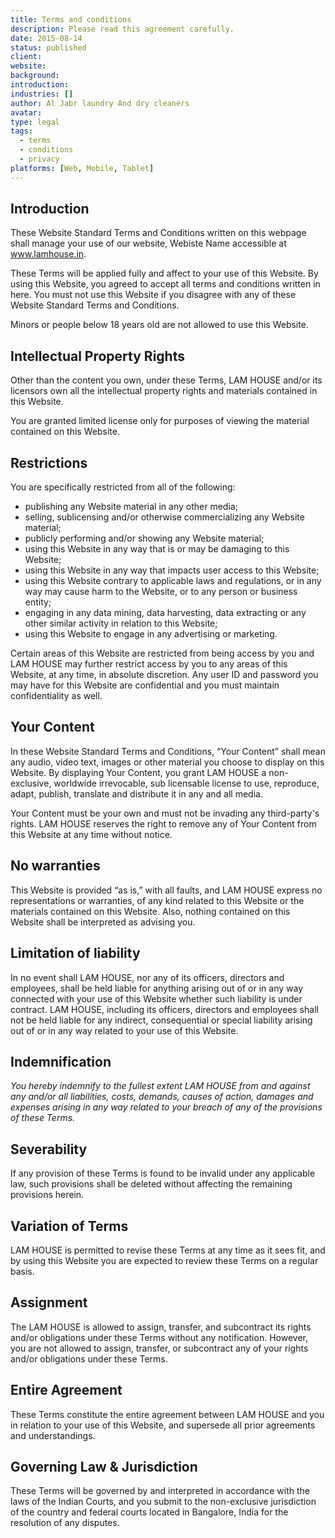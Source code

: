 ```yaml
---
title: Terms and conditions
description: Please read this agreement carefully.
date: 2015-08-14
status: published
client:
website:
background:
introduction:
industries: []
author: Al Jabr laundry And dry cleaners
avatar:
type: legal
tags:
  - terms
  - conditions
  - privacy
platforms: [Web, Mobile, Tablet]
---
```


<!--more-->

## Introduction

These Website Standard Terms and Conditions written on this webpage shall manage your use of our website, Webiste Name accessible at  www.lamhouse.in.

These Terms will be applied fully and affect to your use of this Website. By using this Website, you agreed to accept all terms and conditions written in here. You must not use this Website if you disagree with any of these Website Standard Terms and Conditions.

Minors or people below 18 years old are not allowed to use this Website.

## Intellectual Property Rights

Other than the content you own, under these Terms, LAM HOUSE and/or its licensors own all the intellectual property rights and materials contained in this Website.

You are granted limited license only for purposes of viewing the material contained on this Website.

## Restrictions

You are specifically restricted from all of the following:

- publishing any Website material in any other media;
- selling, sublicensing and/or otherwise commercializing any Website material;
- publicly performing and/or showing any Website material;
- using this Website in any way that is or may be damaging to this Website;
- using this Website in any way that impacts user access to this Website;
- using this Website contrary to applicable laws and regulations, or in any way may cause harm to the Website, or to any person or business entity;
- engaging in any data mining, data harvesting, data extracting or any other similar activity in relation to this Website;
- using this Website to engage in any advertising or marketing.

Certain areas of this Website are restricted from being access by you and LAM HOUSE may further restrict access by you to any areas of this Website, at any time, in absolute discretion. Any user ID and password you may have for this Website are confidential and you must maintain confidentiality as well.

## Your Content

In these Website Standard Terms and Conditions, “Your Content” shall mean any audio, video text, images or other material you choose to display on this Website. By displaying Your Content, you grant LAM HOUSE a non-exclusive, worldwide irrevocable, sub licensable license to use, reproduce, adapt, publish, translate and distribute it in any and all media.

Your Content must be your own and must not be invading any third-party's rights. LAM HOUSE reserves the right to remove any of Your Content from this Website at any time without notice.

## No warranties

This Website is provided “as is,” with all faults, and LAM HOUSE express no representations or warranties, of any kind related to this Website or the materials contained on this Website. Also, nothing contained on this Website shall be interpreted as advising you.

## Limitation of liability

In no event shall LAM HOUSE, nor any of its officers, directors and employees, shall be held liable for anything arising out of or in any way connected with your use of this Website whether such liability is under contract. LAM HOUSE, including its officers, directors and employees shall not be held liable for any indirect, consequential or special liability arising out of or in any way related to your use of this Website.

## Indemnification

_You hereby indemnify to the fullest extent LAM HOUSE from and against any and/or all liabilities, costs, demands, causes of action, damages and expenses arising in any way related to your breach of any of the provisions of these Terms._

## Severability

If any provision of these Terms is found to be invalid under any applicable law, such provisions shall be deleted without affecting the remaining provisions herein.

## Variation of Terms

LAM HOUSE is permitted to revise these Terms at any time as it sees fit, and by using this Website you are expected to review these Terms on a regular basis.

## Assignment

The LAM HOUSE is allowed to assign, transfer, and subcontract its rights and/or obligations under these Terms without any notification. However, you are not allowed to assign, transfer, or subcontract any of your rights and/or obligations under these Terms.

## Entire Agreement

These Terms constitute the entire agreement between LAM HOUSE and you in relation to your use of this Website, and supersede all prior agreements and understandings.

## Governing Law & Jurisdiction

These Terms will be governed by and interpreted in accordance with the laws of the Indian Courts, and you submit to the non-exclusive jurisdiction of the country and federal courts located in Bangalore, India for the resolution of any disputes.
